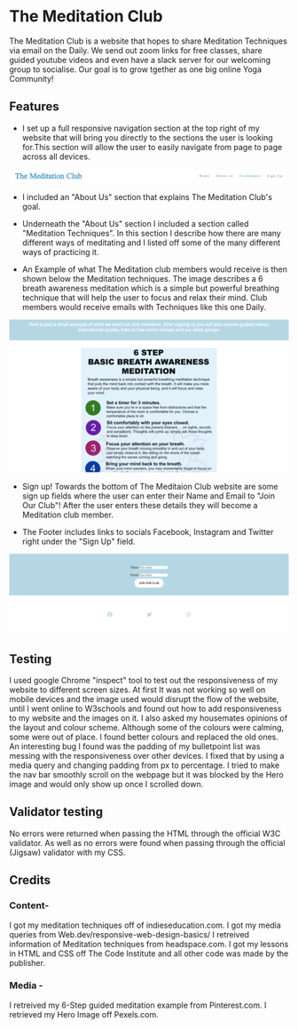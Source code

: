 # The Meditation Club 
The Meditation Club is a website that hopes to share Meditation Techniques via email on the Daily. We send out zoom links for free classes, share guided youtube videos and even have a slack server for our welcoming group to socialise. Our goal is to grow tgether as one big online Yoga Community!



## Features 
- I set up a full responsive navigation section at the top right of my website that will bring you directly to the sections the user is looking for.This section will allow the user to easily navigate from page to page across all devices.
<img src = "assets/images/header.png" width = 800>

- I included an "About Us" section that explains The Meditation Club's goal.

- Underneath the "About Us" section I included a section called "Meditation Techniques". In this section I describe how there are many different ways of meditating and I listed off some of the many different ways of practicing it. 

- An Example of what The Meditation club members would receive is then shown below the Meditation techniques. The image describes a 6 breath awareness meditation which is a simple but powerful breathing technique that will help the user to focus and relax their mind. Club members would receive emails with Techniques like this one Daily.
<img src = "assets/images/about-techniques.png" width = 750>
 
- Sign up! Towards the bottom of The Meditaion Club website are some sign up fields where the user can enter their Name and Email to "Join Our Club"! After the user enters these details they will become a Meditation club member.

- The Footer includes links to socials Facebook, Instagram and Twitter right under the "Sign Up" field.
<img src = "assets/images/footer-socials.png" width = 800>



## Testing
I used google Chrome "inspect" tool to test out the responsiveness of my website to different screen sizes. At first It was not working so well on mobile devices and the image used would disrupt the flow of the website, until I went online to W3schools and found out how to add responsiveness to my website and the images on it. I also asked my housemates opinions of the layout and colour scheme. Although some of the colours were calming, some were out of place. I found better colours and replaced the old ones. An interesting bug I found was the padding of my bulletpoint list was messing with the responsiveness over other devices. I fixed that by using a media query and changing padding from px to percentage.
I tried to make the nav bar smoothly scroll on the webpage but it was blocked by the Hero image and would only show up once I scrolled down.



## Validator testing

No errors were returned when passing the HTML through the official W3C validator. As well as 
no errors were found when passing through the official (Jigsaw) validator with my CSS.



## Credits

### Content- 
I got my meditation techniques off of indieseducation.com.
I got my media queries from Web.dev/responsive-web-design-basics/ 
I retreived information of Meditation techniques from headspace.com.
I got my lessons in HTML and CSS off The Code Institute and all other code was made by the publisher. 

### Media -
I retreived my 6-Step guided meditation example from Pinterest.com.
I retrieved my Hero Image off Pexels.com.
